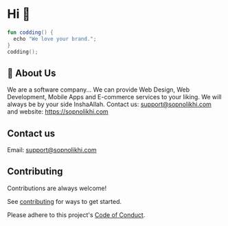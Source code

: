 # Hi 👋

```kotlin
fun codding() {
  echo "We love your brand.";
}
codding();
```

## 🚀 About Us

We are a software company... We can provide Web Design, Web Development, Mobile Apps and E-commerce services to your liking. We will always be by your side InshaAllah. Contact us: support@sopnolikhi.com and website: https://sopnolikhi.com

## Contact us

Email: support@sopnolikhi.com

## Contributing

Contributions are always welcome!

See [contributing](./docs/contributing.md) for ways to get started.

Please adhere to this project's [Code of Conduct](./docs/CODE_OF_CONDUCT.md).
